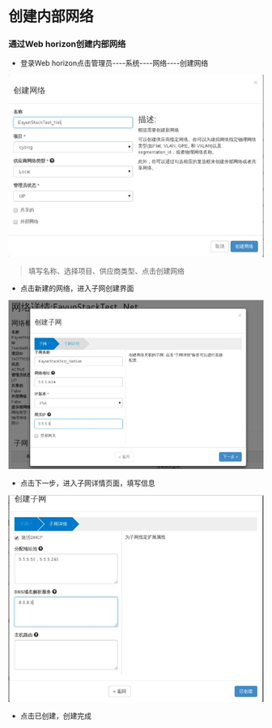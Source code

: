 # 创建内部网络

### 通过Web horizon创建内部网络

* 登录Web horizon点击管理员----系统----网络----创建网络

![Networkext_Create](/operation_guide/basic_admin/Picture/network_createnet1.jpg)

> 填写名称、选择项目、供应商类型、点击创建网络

* 点击新建的网络，进入子网创建界面

![Networkext_Create](/operation_guide/basic_admin/Picture/network_createnet2.jpg)

* 点击下一步，进入子网详情页面，填写信息

![Networkext_Create](/operation_guide/basic_admin/Picture/network_createnet3.jpg)

* 点击已创建，创建完成
